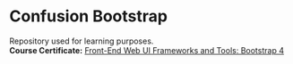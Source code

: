 # Confusion Bootstrap

Repository used for learning purposes.  
**Course Certificate:** [Front-End Web UI Frameworks and Tools: Bootstrap 4](https://coursera.org/share/ed63b10f0deaaba906f267cb57e2a27b)  
